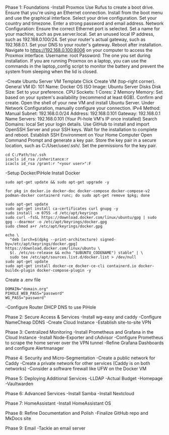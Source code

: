 Phase 1: Foundations
-Install Proxmox
Use Rufus to create a boot drive.
Ensure that you're using an Ethernet connection.
Install from the boot menu and use the graphical interface.
Select your drive configuration.
Set your country and timezone.
Enter a strong password and email address.
Network Configuration:
Ensure the correct Ethernet port is selected.
Set a name for your machine, such as pve.server.local.
Set an unused local IP address, such as 192.168.0.100/24.
Set your router's actual gateway, such as 192.168.0.1.
Set your DNS to your router's gateway.
Reboot after installation.
Navigate to https://192.168.0.100:8006 on your computer to access the Proxmox interface.
Username: root
Password: The one you set during installation.
If you are running Proxmox on a laptop, you can use the commands in the laptop_config script to monitor the battery and prevent the system from sleeping when the lid is closed.

-Create Ubuntu Server VM Template
Click Create VM (top-right corner).
General
VM ID: 101
Name: Docker
OS
ISO Image: Ubuntu Server
Disks
Disk Size: Set to your preference.
CPU
Sockets: 1
Cores: 2
Memory
Memory: Set based on your system's availability (recommend at least 6GB).
Confirm and create.
Open the shell of your new VM and install Ubuntu Server.
Under Network Configuration, manually configure your connection.
IPv4 Method: Manual
Subnet: 192.168.0.0/24
Address: 192.168.0.101
Gateway: 192.168.0.1
Name Servers: 192.168.0.101 (Your Pi-hole VM's IP once installed)
Search Domains: local
Set your login details.
Use GitHub to install and import OpenSSH Server and your SSH keys.
Wait for the installation to complete and reboot.
Establish SSH Environment on Your Home Computer
Open Command Prompt and generate a key pair.
Store the key pair in a secure location, such as C:/User/user/.ssh/.
Set the permissions for the key pair.
```
cd C:/Path/to/.ssh
icacls id_rsa /inheritance:r
icacls id_rsa /grant:r "<your user>":F
```

-Setup Docker/PiHole
Install Docker
```
sudo apt-get update && sudo apt-get upgrade -y

for pkg in docker.io docker-doc docker-compose docker-compose-v2 podman-docker containerd runc; do sudo apt-get remove $pkg; done

sudo apt-get update
sudo apt-get install ca-certificates curl gnupg -y
sudo install -m 0755 -d /etc/apt/keyrings
sudo curl -fsSL https://download.docker.com/linux/ubuntu/gpg | sudo gpg --dearmor -o /etc/apt/keyrings/docker.gpg
sudo chmod a+r /etc/apt/keyrings/docker.gpg

echo \
  "deb [arch=$(dpkg --print-architecture) signed-by=/etc/apt/keyrings/docker.gpg] https://download.docker.com/linux/ubuntu \
  $(. /etc/os-release && echo "$UBUNTU_CODENAME") stable" | \
  sudo tee /etc/apt/sources.list.d/docker.list > /dev/null
sudo apt-get update
sudo apt-get install docker-ce docker-ce-cli containerd.io docker-buildx-plugin docker-compose-plugin -y
```
Create a .env file
```
DOMAIN="domain.org"
PIHOLE_WEB_PASS="password"
WG_PASS="password"
```

-Configure Router DHCP DNS to use PiHole

Phase 2: Secure Access & Services
-Install wg-easy and caddy
-Configure NameCheap DDNS
-Create Cloud Instance
-Establish site-to-site VPN

Phase 3: Centralized Monitoring
-Install Prometheus and Grafana in the Cloud Instance
-Install Node-Exporter and cAdvisor
-Configure Prometheus to scrape the home server over the VPN tunnel
-Refine Grafana Dashboards and configure Alertmanager

Phase 4: Security and Micro-Segmentation
-Create a public network for Caddy
-Create a private network for other services (Caddy is on both networks)
-Consider a software firewall like UFW on the Docker VM

Phase 5: Deploying Additional Services
-LLDAP
-Actual Budget
-Homepage
-Vaultwarden

Phase 6: Advanced Services
-Install Samba
-Install Nextcloud

Phase 7: HomeAssistant
-Install HomeAssistant OS

Phase 8: Refine Documentation and Polish
-Finalize GitHub repo and MkDocs site

Phase 9: Email
-Tackle an email server

